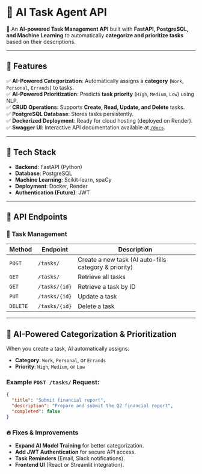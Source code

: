 # 📌 AI Task Agent API
🚀 An **AI-powered Task Management API** built with **FastAPI, PostgreSQL, and Machine Learning** to automatically **categorize and prioritize tasks** based on their descriptions.

---

## 📖 Features
✅ **AI-Powered Categorization**: Automatically assigns a **category** (`Work`, `Personal`, `Errands`) to tasks.  
✅ **AI-Powered Prioritization**: Predicts **task priority** (`High`, `Medium`, `Low`) using NLP.  
✅ **CRUD Operations**: Supports **Create, Read, Update, and Delete** tasks.  
✅ **PostgreSQL Database**: Stores tasks persistently.  
✅ **Dockerized Deployment**: Ready for cloud hosting (deployed on Render).  
✅ **Swagger UI**: Interactive API documentation available at [`/docs`](https://your-api-url.onrender.com/docs).  

---

## 🚀 Tech Stack
- **Backend**: FastAPI (Python)
- **Database**: PostgreSQL
- **Machine Learning**: Scikit-learn, spaCy
- **Deployment**: Docker, Render
- **Authentication (Future)**: JWT

---

## 📌 API Endpoints

### 📝 Task Management
| Method   | Endpoint        | Description |
|----------|----------------|-------------|
| `POST`   | `/tasks/`       | Create a new task (AI auto-fills category & priority) |
| `GET`    | `/tasks/`       | Retrieve all tasks |
| `GET`    | `/tasks/{id}`   | Retrieve a task by ID |
| `PUT`    | `/tasks/{id}`   | Update a task |
| `DELETE` | `/tasks/{id}`   | Delete a task |

---

## 🤖 AI-Powered Categorization & Prioritization

When you create a task, AI automatically assigns:

- **Category**: `Work`, `Personal`, or `Errands`
- **Priority**: `High`, `Medium`, or `Low`

### **Example `POST /tasks/` Request:**
```json
{
  "title": "Submit financial report",
  "description": "Prepare and submit the Q2 financial report",
  "completed": false
}
```

### 🔥 **Fixes & Improvements**
- **Expand AI Model Training** for better categorization.
- **Add JWT Authentication** for secure API access.
- **Task Reminders** (Email, Slack notifications).
- **Frontend UI** (React or Streamlit integration).

